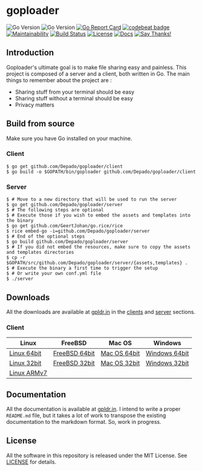 # goploader

![Go Version](https://img.shields.io/badge/go-1.8-brightgreen.svg)
![Go Version](https://img.shields.io/badge/go-1.9-brightgreen.svg)
[![Go Report Card](https://goreportcard.com/badge/github.com/Depado/goploader)](https://goreportcard.com/report/github.com/Depado/goploader)
[![codebeat badge](https://codebeat.co/badges/0faefc03-91a4-41e7-a955-ccd8c1b096cd)](https://codebeat.co/projects/github-com-depado-goploader)
[![Maintainability](https://api.codeclimate.com/v1/badges/af3e40751fb9d01d4627/maintainability)](https://codeclimate.com/github/Depado/goploader/maintainability)
[![Build Status](https://drone.depado.eu/api/badges/Depado/goploader/status.svg)](https://drone.depado.eu/Depado/goploader)
[![License](https://img.shields.io/badge/license-MIT-blue.svg)](https://github.com/Depado/goploader/blob/master/LICENSE)
[![Docs](https://img.shields.io/badge/docs-gpldr.in-blue.svg)](https://gpldr.in/)
[![Say Thanks!](https://img.shields.io/badge/Say%20Thanks-!-1EAEDB.svg)](https://saythanks.io/to/Depado)

## Introduction

Goploader's ultimate goal is to make file sharing easy and painless. This project is composed of a server and a client, both written in Go. The main things to remember about the project are :
 - Sharing stuff from your terminal should be easy
 - Sharing stuff without a terminal should be easy
 - Privacy matters

## Build from source

Make sure you have Go installed on your machine.

### Client

```shell
$ go get github.com/Depado/goploader/client
$ go build -o $GOPATH/bin/goploader github.com/Depado/goploader/client
```

### Server

```shell
$ # Move to a new directory that will be used to run the server
$ go get github.com/Depado/goploader/server
$ # The following steps are optional
$ # Execute those if you wish to embed the assets and templates into the binary
$ go get github.com/GeertJohan/go.rice/rice
$ rice embed-go -i=github.com/Depado/goploader/server
$ # End of the optional steps
$ go build github.com/Depado/goploader/server
$ # If you did not embed the resources, make sure to copy the assets and templates directories
$ cp -r $GOPATH/src/github.com/Depado/goploader/server/{assets,templates} .
$ # Execute the binary a first time to trigger the setup
$ # Or write your own conf.yml file
$ ./server
```

## Downloads

All the downloads are available at [gpldr.in](https://gpldr.in) in the [clients](https://gpldr.in/#client-downloads) and [server](https://gpldr.in/#server-downloads) sections.

### Client

| Linux         | FreeBSD | Mac OS     | Windows  |
| ------------- |---------|------------|----------|
| [Linux 64bit](https://gpldr.in/releases/clients/client_linux_amd64) | [FreeBSD 64bit](https://gpldr.in/releases/clients/client_freebsd_amd64) | [Mac OS 64bit](https://gpldr.in/releases/clients/client_darwin_amd64) | [Windows 64bit](https://gpldr.in/releases/clients/client_windows_amd64.exe) |
| [Linux 32bit](https://gpldr.in/releases/clients/client_linux_386) | [FreeBSD 32bit](https://gpldr.in/releases/clients/client_freebsd_386) | [Mac OS 32bit](https://gpldr.in/releases/clients/client_darwin_386) | [Windows 32bit](https://gpldr.in/releases/clients/client_windows_386.exe) |
| [Linux ARMv7](https://gpldr.in/releases/clients/client_linux_arm) | | | | |

## Documentation

All the documentation is available at [gpldr.in](https://gpldr.in). I intend to write a proper `README.md` file, but it takes a lot of work to transpose the existing documentation to the markdown format. So, work in progress.


## License
All the software in this repository is released under the MIT License. See [LICENSE](https://github.com/Depado/goploader/blob/master/LICENSE) for details.
